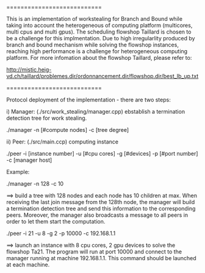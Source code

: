 ===========================

This is an implementation of workstealing for Branch and Bound while taking
into account the heterogeneous of computing platform (multicores, multi cpus
and multi gpus). The scheduling flowshop Taillard is chosen to be a challenge
for this implmentation. Due to high irregularlity produced by branch and bound
mechanism while solving  the flowshop instances, reaching high performance is
a challenge for heterogeneous computing platform. For more infomation about
the flowshop Taillard, please refer to:

http://mistic.heig-vd.ch/taillard/problemes.dir/ordonnancement.dir/flowshop.dir/best_lb_up.txt

=========================== 

Protocol deployment of the implementation - there are two steps:

i) Manager: (./src/work_stealing/manager.cpp) ebstablish a termination detection tree
for work stealing.

./manager -n [#compute nodes] -c [tree degree]

ii) Peer: (./src/main.ccp) computing instance

./peer -i [instance number] -u [#cpu cores] -g [#devices] -p [#port number] -c [manager host]

Example:

./manager -n 128 -c 10

==> build a tree with 128 nodes and each node has 10 children at max. When receiving
the last join message from the 128th node, the manager will build a termination
detection tree and send this information to the corresponding peers. Moreover,
the manager also broadcasts a message to all peers in order to let them start the
computation.

./peer -i 21 -u 8 -g 2 -p 10000 -c 192.168.1.1

==> launch an instance with 8 cpu cores, 2 gpu devices to solve the flowshop Ta21.
The program will run at port 10000 and connect to the manager running at machine
192.168.1.1. This command should be launched at each machine. 
